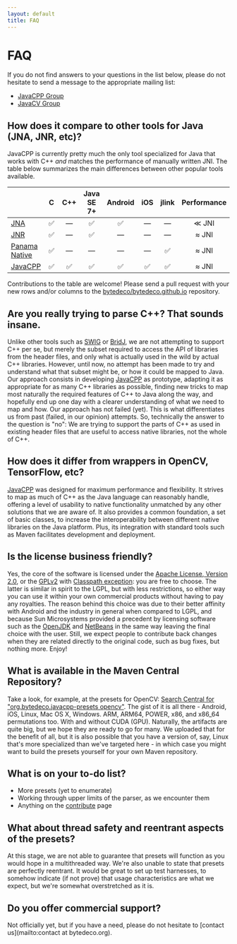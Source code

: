 ```yaml
---
layout: default
title: FAQ
---
```


FAQ
===

If you do not find answers to your questions in the list below, please do not hesitate to send a message to the appropriate mailing list:

 * [JavaCPP Group](http://groups.google.com/group/javacpp-project)
 * [JavaCV Group](http://groups.google.com/group/javacv)

How does it compare to other tools for Java (JNA, JNR, etc)?
------------------------------------------------------------

JavaCPP is currently pretty much the only tool specialized for Java that works with C++ *and* matches the performance of manually written JNI. The table below summarizes the main differences between other popular tools available.

|                                                  | &emsp; C &emsp; | &nbsp; C++ &nbsp; | Java SE 7+ | Android | &emsp; iOS &emsp; | jlink   | Performance |
|--------------------------------------------------|:---------------:|:-----------------:|:----------:|:-------:|:-----------------:|:-------:|:-----------:|
| [JNA](https://github.com/java-native-access/jna) | &#9989;         | &mdash;           | &#9989;    | &#9989; | &mdash;           | &mdash; | &#8810; JNI |
| [JNR](https://github.com/jnr)                    | &#9989;         | &mdash;           | &#9989;    | &mdash; | &mdash;           | &mdash; | &asymp; JNI |
| [Panama Native](http://jdk.java.net/panama/)     | &#9989;         | &mdash;           | &mdash;    | &mdash; | &mdash;           | &#9989; | &asymp; JNI |
| [JavaCPP](https://github.com/bytedeco/javacpp)   | &#9989;         | &#9989;           | &#9989;    | &#9989; | &#9989;           | &#9989; | &asymp; JNI |

Contributions to the table are welcome! Please send a pull request with your new rows and/or columns to the [bytedeco/bytedeco.github.io](https://github.com/bytedeco/bytedeco.github.io) repository.

Are you really trying to parse C++? That sounds insane.
-------------------------------------------------------
Unlike other tools such as [SWIG](http://www.swig.org/) or [BridJ](https://code.google.com/p/bridj/), we are not attempting to support C++ per se, but merely the subset required to access the API of libraries from the header files, and only what is actually used in the wild by actual C++ libraries. However, until now, no attempt has been made to try and understand what that subset might be, or how it could be mapped to Java. Our approach consists in developing [JavaCPP](https://github.com/bytedeco/javacpp) as prototype, adapting it as appropriate for as many C++ libraries as possible, finding new tricks to map most naturally the required features of C++ to Java along the way, and hopefully end up one day with a clearer understanding of what we need to map and how. Our approach has not failed (yet). This is what differentiates us from past (failed, in our opinion) attempts. So, technically the answer to the question is "no": We are trying to support the parts of C++ as used in existing header files that are useful to access native libraries, not the whole of C++.


How does it differ from wrappers in OpenCV, TensorFlow, etc?
------------------------------------------------------------
[JavaCPP](https://github.com/bytedeco/javacpp) was designed for maximum performance and flexibility. It strives to map as much of C++ as the Java language can reasonably handle, offering a level of usability to native functionality unmatched by any other solutions that we are aware of. It also provides a common foundation, a set of basic classes, to increase the interoperability between different native libraries on the Java platform. Plus, its integration with standard tools such as Maven facilitates development and deployment.


Is the license business friendly? 
---------------------------------
Yes, the core of the software is licensed under the [Apache License, Version 2.0](http://www.apache.org/licenses/LICENSE-2.0), or the [GPLv2](http://www.gnu.org/licenses/gpl-2.0.html) with [Classpath exception](http://www.gnu.org/software/classpath/license.html): you are free to choose. The latter is similar in spirit to the LGPL, but with less restrictions, so either way you can use it within your own commercial products without having to pay any royalties. The reason behind this choice was due to their better affinity with Android and the industry in general when compared to LGPL, and because Sun Microsystems provided a precedent by licensing software such as the [OpenJDK](http://openjdk.java.net/legal/gplv2+ce.html) and [NetBeans](https://netbeans.org/cddl-gplv2.html) in the same way leaving the final choice with the user. Still, we expect people to contribute back changes when they are related directly to the original code, such as bug fixes, but nothing more. Enjoy!


What is available in the Maven Central Repository?
--------------------------------------------------
Take a look, for example, at the presets for OpenCV: [Search Central for "org.bytedeco.javacpp-presets opencv"](http://search.maven.org/#search%7Cga%7C1%7Corg.bytedeco.javacpp-presets%20opencv). The gist of it is all there - Android, iOS, Linux, Mac OS X, Windows. ARM, ARM64, POWER, x86, and x86_64 permutations too. With and without CUDA (GPU). Naturally, the artifacts are quite big, but we hope they are ready to go for many. We uploaded that for the benefit of all, but it is also possible that you have a version of, say, Linux that's more specialized than we've targeted here - in which case you might want to build the presets yourself for your own Maven repository.


What is on your to-do list?
---------------------------
* More presets (yet to enumerate)
* Working through upper limits of the parser, as we encounter them
* Anything on the [contribute](../contribute/) page


What about thread safety and reentrant aspects of the presets?
--------------------------------------------------------------
At this stage, we are not able to guarantee that presets will function as you would hope in a multithreaded way. We're also unable to state that presets are perfectly reentrant. It would be great to set up test harnesses, to somehow indicate (if not prove) that usage characteristics are what we expect, but we're somewhat overstretched as it is.


Do you offer commercial support?
--------------------------------
Not officially yet, but if you have a need, please do not hesitate to [contact us](mailto:contact at bytedeco.org).

